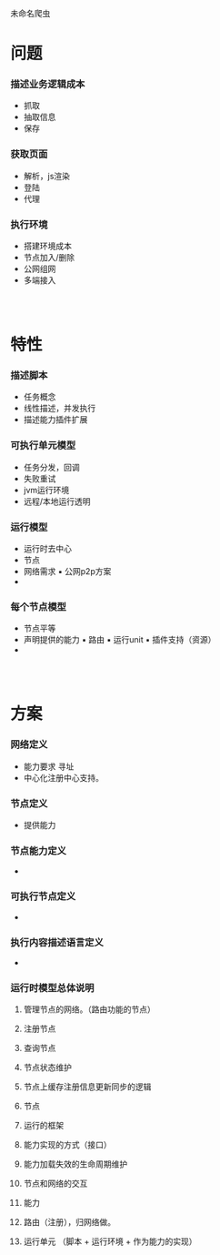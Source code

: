 未命名爬虫
# 问题
### 描述业务逻辑成本
- 抓取
- 抽取信息
- 保存
 
### 获取页面
- 解析，js渲染
- 登陆
- 代理
 
### 执行环境
- 搭建环境成本
- 节点加入/删除
- 公网组网
- 多端接入
###  

# 特性
### 描述脚本
- 任务概念
- 线性描述，并发执行
- 描述能力插件扩展
 
### 可执行单元模型
- 任务分发，回调
- 失败重试
- jvm运行环境
- 远程/本地运行透明
 
### 运行模型
- 运行时去中心
- 节点
- 网络需求
  ▪  公网p2p方案
-  
 
### 每个节点模型
- 节点平等
- 声明提供的能力
  ▪  路由
  ▪  运行unit
  ▪  插件支持（资源）
-  
###  

# 方案
### 网络定义
- 能力要求 寻址
- 中心化注册中心支持。

 
### 节点定义
- 提供能力
 
### 节点能力定义

- 
 
### 可执行节点定义

- 
 
### 执行内容描述语言定义

- 
 
### 运行时模型总体说明



  1.  管理节点的网络。（路由功能的节点）
  1.  注册节点
  2.  查询节点
  3.  节点状态维护
  4.  节点上缓存注册信息更新同步的逻辑
  
  
  3.  节点
  1.  运行的框架
  2.  能力实现的方式（接口）
  3.  能力加载失效的生命周期维护
  4.  节点和网络的交互

  5.  能力
  1.  路由（注册），归网络做。
  2.  运行单元 （脚本 + 运行环境 + 作为能力的实现）
 

